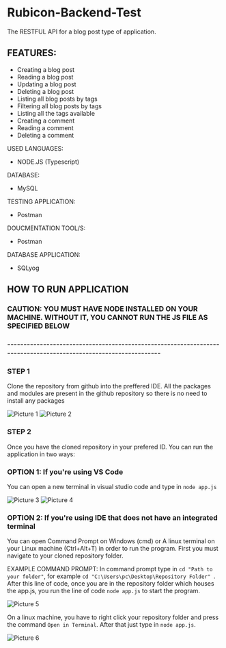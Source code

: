 # Rubicon-Backend-Test
The RESTFUL API for a blog post type of application.

## FEATURES:
- Creating a blog post
- Reading a blog post
- Updating a blog post
- Deleting a blog post
- Listing all blog posts by tags
- Filtering all blog posts by tags
- Listing all the tags available
- Creating a comment 
- Reading a comment
- Deleting a comment

USED LANGUAGES:
- NODE.JS (Typescript)

DATABASE:
- MySQL

TESTING APPLICATION:
- Postman

DOUCMENTATION TOOL/S:
- Postman

DATABASE APPLICATION:
- SQLyog

## HOW TO RUN APPLICATION

### CAUTION: YOU MUST HAVE NODE INSTALLED ON YOUR MACHINE. WITHOUT IT, YOU CANNOT RUN THE JS FILE AS SPECIFIED BELOW
### ----------------------------------------------------------------------------------------------------------------
### STEP 1

Clone the repository from github into the preffered IDE. All the packages and modules are present in the github repository so there is no need to install any packages

![Picture 1](https://user-images.githubusercontent.com/76923830/205899246-e063d210-4374-4810-820a-24aef862d9dd.JPG)
![Picture 2](https://user-images.githubusercontent.com/76923830/205899408-9ad180ab-51f7-4490-8556-aa22687e24e2.JPG)

### STEP 2

Once you have the cloned repository in your prefered ID. You can run the application in two ways:

### OPTION 1: If you're using VS Code

You can open a new terminal in visual studio code and type in ``` node app.js ```

![Picture 3](https://user-images.githubusercontent.com/76923830/205900803-d0be475f-b13a-4746-acbf-be6553f83457.png)
![Picture 4](https://user-images.githubusercontent.com/76923830/205900827-8f3a981f-43a9-44dc-b0af-4fee2d89f68c.JPG)

### OPTION 2: If you're using IDE that does not have an integrated terminal

You can open Command Prompt on Windows (cmd) or A linux terminal on your Linux machine (Ctrl+Alt+T) in order to run the program. First you must navigate to your cloned repository folder.

EXAMPLE COMMAND PROMPT: In command prompt type in ``` cd "Path to your folder" ```, for example ```cd "C:\Users\pc\Desktop\Repository Folder" ```. After this line of code, once you are in the repository folder which houses the app.js, you run the line of code ``` node app.js ``` to start the program.

![Picture 5](https://user-images.githubusercontent.com/76923830/205904425-bdf9cd78-af6a-4c23-b785-30bb3c591f55.JPG)

On a linux machine, you have to right click your repository folder and press the command ``` Open in Terminal ```. After that just type in ``` node app.js ```.

![Picture 6](https://user-images.githubusercontent.com/76923830/205904445-44082d90-3541-4e76-8900-a40ca653033d.png)

